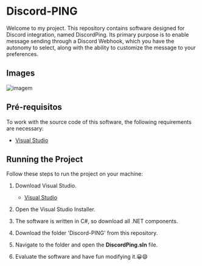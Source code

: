  # Discord-PING

Welcome to my project. This repository contains software designed for Discord integration, named DiscordPing. Its primary purpose is to enable message sending through a Discord Webhook, which you have the autonomy to select, along with the ability to customize the message to your preferences.

## Images

<img src="https://cdn.discordapp.com/attachments/1138962615293460521/1143214022360055878/image.png" alt="imagem">

## Pré-requisitos

To work with the source code of this software, the following requirements are necessary:

- [Visual Studio](visualstudio.microsoft.com/downloads/)

## Running the Project

Follow these steps to run the project on your machine:

1. Download Visual Studio.

   - [Visual Studio](visualstudio.microsoft.com/downloads/)

2. Open the Visual Studio Installer.

3. The software is written in C#, so download all .NET components.

4. Download the folder 'Discord-PING' from this repository.

5. Navigate to the folder and open the **DiscordPing.sln** file.

6. Evaluate the software and have fun modifying it.😀😄

